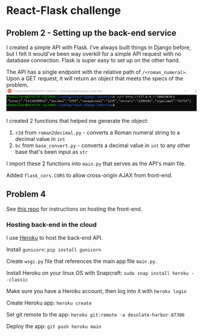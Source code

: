 # React-Flask challenge

## Problem 2 - Setting up the back-end service

I created a simple API with Flask. I've always built things in Django before, but I felt it would've been way overkill for a simple API request with no database connection. Flask is super easy to set up on the other hand.

The API has a single endpoint with the relative path of `/<roman_numeral>`. Upon a GET request, it will return an object that meets the specs of the problem.
![output](curl_output.png)

I created 2 functions that helped me generate the object:

1. `r2d` from `roman2decimal.py` - converts a Roman numeral string to a decimal value in `int`
2. `bc` from `base_convert.py` - converts a decimal value in `int` to any other base that's been input as `str`

I import these 2 functions into `main.py` that serves as the API's main file.

Added `flask_cors.CORS` to allow cross-origin AJAX from front-end.

## Problem 4

See [this repo]() for instructions on hosting the front-end.

### Hosting back-end in the cloud

I use [Heroku](https://www.heroku.com) to host the back-end API.

Install `gunicorn`: `pip install gunicorn`

Create `wsgi.py` file that references the main app file `main.py`.

Install Heroku on your linux OS with Snapcraft: `sudo snap install heroku --classic`

Make sure you have a Heroku account, then log into it with `heroku login`

Create Heroku app: `heroku create`

Set git remote to the app: `heroku git:remote -a desolate-harbor-87386`

Deploy the app: `git push heroku main`
